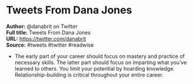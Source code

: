 # Tweets From Dana Jones

**Author:** @danabrit on Twitter  
**Full title:** Tweets From Dana Jones  
**URL:** https://twitter.com/danabrit  
**Source:** #tweets #twitter #readwise

- The early part of your career should focus on mastery and practice of necessary skills. The latter part should focus on imparting what you’ve learned to others. You limit your potential by hoarding knowledge.
  Relationship-building is critical throughout your entire career. 
   
